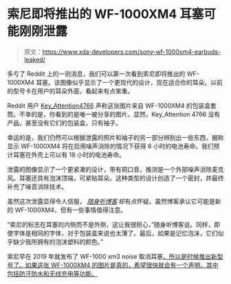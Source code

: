 # 索尼即将推出的 WF-1000XM4 耳塞可能刚刚泄露

> 原文：<https://www.xda-developers.com/sony-wf-1000xm4-earbuds-leaked/>

多亏了 Reddit 上的一则消息，我们可以第一次看到索尼即将推出的 WF-1000XM4 耳塞。该图像似乎显示了一个更现代的设计，现在适合你的耳朵。以前的型号卡在用户的耳朵外面，看起来有点笨重。

Reddit 用户 [Key_Attention4766](https://www.reddit.com/user/Key_Attention4766) 声称这张图片来自 WF-1000XM4 的包装盒套筒。不幸的是，你看到的是唯一被分享的图片。显然，Key_Attention 4766 没有产品，甚至没有它们的包装盒，只有袖子。

幸运的是，我们仍然可以根据泄露的照片和袖子的另一部分辨别出一些东西，据称显示 WF-1000XM4 将在启用噪声消除的情况下获得 6 小时的电池寿命。我们预计耳塞在外壳上可以有 18 小时的电池寿命。

泄露的图像显示了一个更紧凑的设计，带有铜口音，推测是一个外部噪声消除麦克风。耳塞还具有泡沫顶端，可紧贴耳朵。这种类型的设计创造了一个密封，并最终补充了噪音消除技术。

虽然这次泄露显得令人信服， [*随身听博客*](https://thewalkmanblog.blogspot.com/2021/02/sony-wf-1000xm4-design-leaked.html) 却有点怀疑。虽然博客承认它可能是新的 WF-1000XM4，但有一些事情值得注意。

“索尼的标志在耳塞的内侧而不是外侧，这让我很担心，”随身听博客说。同样，即使字体是相同的字体，对于包装盒来说也太薄了。最后，如果是记忆泡沫，它们似乎缺少我所拥有的泡沫塑料的颜色。”

索尼早在 2019 年就发布了 WF-1000 xm3 noise 取消耳塞[，所以是时候推出新型号了。如果这张 WF-1000XM4 的图片是真的，希望很快就会有一个声明，其中包括防汗防水和无线充电等功能。](https://www.xda-developers.com/grab-sonny-xperia-5-ii-pink-get-free-sony-wf-1000xm3-earbuds/)
